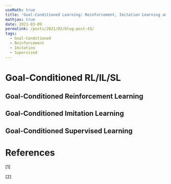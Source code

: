 ```yaml
---
useMath: true
title: 'Goal-Conditioned Learning: Reinforcement, Imitation Learning and Supervised'
mathjax: true
date: 2021-03-09
permalink: /posts/2021/02/blog-post-43/
tags:
  - Goal-Conditioned
  - Reinforcement
  - Imitation
  - Supervised
---
```


# Goal-Conditioned RL/IL/SL

<!-- more -->



## Goal-Conditioned Reinforcement Learning 


## Goal-Conditioned Imitation Learning 


## Goal-Conditioned Supervised Learning 



# References

<a id="1">[1]</a> 


<a id="2">[2]</a> 



